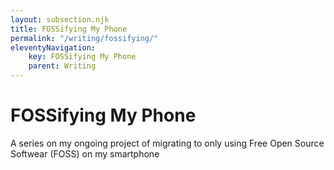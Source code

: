 ```yaml
---
layout: subsection.njk
title: FOSSifying My Phone
permalink: "/writing/fossifying/"
eleventyNavigation:
    key: FOSSifying My Phone
    parent: Writing
---
```

# FOSSifying My Phone
A series on my ongoing project of migrating to only using Free Open Source Softwear (FOSS) on my smartphone